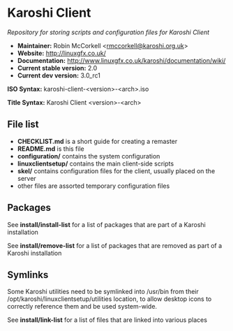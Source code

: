 # Karoshi Client

*Repository for storing scripts and configuration files for Karoshi Client*

- **Maintainer:** Robin McCorkell &lt;rmccorkell@karoshi.org.uk&gt;
- **Website:** http://linuxgfx.co.uk/
- **Documentation:** http://www.linuxgfx.co.uk/karoshi/documentation/wiki/
- **Current stable version:** 2.0
- **Current dev version:** 3.0_rc1

**ISO Syntax:** karoshi-client-&lt;version&gt;-&lt;arch&gt;.iso

**Title Syntax:** Karoshi Client &lt;version&gt;-&lt;arch&gt;

## File list

- **CHECKLIST.md** is a short guide for creating a remaster
- **README.md** is this file
- **configuration/** contains the system configuration
- **linuxclientsetup/** contains the main client-side scripts
- **skel/** contains configuration files for the client, usually placed on the server
- other files are assorted temporary configuration files

## Packages

See **install/install-list** for a list of packages that are part of a Karoshi installation

See **install/remove-list** for a list of packages that are removed as part of a Karoshi installation

## Symlinks

Some Karoshi utilities need to be symlinked into /usr/bin from their /opt/karoshi/linuxclientsetup/utilities location, to allow desktop icons to correctly reference them and be used system-wide.

See **install/link-list** for a list of files that are linked into various places
